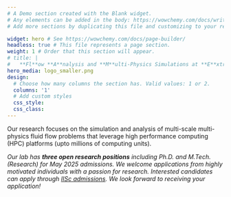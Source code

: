 ```yaml
---
# A Demo section created with the Blank widget.
# Any elements can be added in the body: https://wowchemy.com/docs/writing-markdown-latex/
# Add more sections by duplicating this file and customizing to your requirements.

widget: hero # See https://wowchemy.com/docs/page-builder/
headless: true # This file represents a page section.
weight: 1 # Order that this section will appear.
# title: |
#   **Fl**ow **A**nalysis and **M**ulti-Physics Simulations at **E**xtreme Scale
hero_media: logo_smaller.png
design:
  # Choose how many columns the section has. Valid values: 1 or 2.
  columns: '1'
  # Add custom styles
  css_style:
  css_class:
---
```

Our research focuses on the simulation and analysis of multi-scale multi-physics fluid flow problems that leverage high performance computing (HPC) platforms (upto millions of computing units). 

*Our lab has **three open research positions** including Ph.D. and M.Tech. (Research) for May 2025 admissions. We welcome applications from highly motivated individuals with a passion for research. Interested candidates can apply through [IISc admissions](https://admissions.iisc.ac.in/). We look forward to receiving your application!*

<!-- <!-- <table>
<tr>
</tr>
<tr>
<td>
Our research focuses on the simulation and analysis of multi-scale multi-physics fluid flow problems that leverage high performance computing (HPC) platforms (upto millions of computing units). 

</td>
<td>
<img src="logo.png">
<!--img src="logo.png" alt="FLAME logo" style="width:150px;">

</td>
</table> -->



<!-- | |  |
|-----------------------------------------|----------------------------------------------|
| <font size="5"><div style="text-align: justify">Our research focuses on the simulation and analysis of multi-scale multi-physics fluid flow problems that leverage high performance computing (HPC) platforms (upto millions of computing units).</div>  | ![FLAME logo](logo.png ) |


<font size="5"><div style="text-align: justify">Our lab has **three open research positions** including Ph.Ds and M.Tech (Research). We welcome applications from highly motivated individuals with a passion for research. Interested candidates can apply through IISc admissions conducted twice a year. We look forward to receiving your applications and finding the right candidates to join our team.</div>
 -->

<!-- ![FLAME logo](logo.png ) -->
